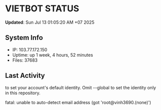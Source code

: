 # VIETBOT STATUS
**Updated**: Sun Jul 13 01:05:20 AM +07 2025

## System Info
- IP: 103.77.172.150
- Uptime: up 1 week, 4 hours, 52 minutes
- Files: 37683

## Last Activity

to set your account's default identity.
Omit --global to set the identity only in this repository.

fatal: unable to auto-detect email address (got 'root@vinh3690.(none)')

